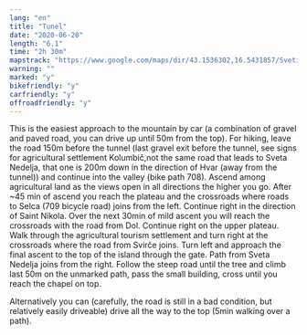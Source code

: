 ```yaml
---
lang: "en"
title: "Tunel"
date: "2020-06-20"
length: "6.1"
time: "2h 30m"
mapstrack: "https://www.google.com/maps/dir/43.1536302,16.5431857/Sveti+Nikola,+21465,+Svir%C4%8De/@43.1539433,16.5368342,14z/data=!4m9!4m8!1m0!1m5!1m1!1s0x134a7e589243301b:0xb511ab261b2d9d7e!2m2!1d16.597556!2d43.144528!3e2!5m1!1e4"
warning: ""
marked: "y"
bikefriendly: "y"
carfriendly: "y"
offroadfriendly: "y"
---
```


This is the easiest approach to the mountain by car (a combination of gravel and paved road, you can drive up until 50m from the top). For hiking, leave the road 150m before the tunnel (last gravel exit before the tunnel, see signs for agricultural settlement Kolumbič,not the same road that leads to Sveta Nedelja, that one is 200m down in the direction of Hvar (away from the tunnel)) and continue into the valley (bike path 708). Ascend among agricultural land as the views open in all directions the higher you go. After ~45 min of ascend you reach the plateau and the crossroads where roads to Selca (709 bicycle road) joins from the left. Continue right in the direction of Saint Nikola. Over the next 30min of mild ascent you will reach the crossroads with the road from Dol. Continue right on the upper plateau. Walk through the agricultural tourism settlement and turn right at the crossroads where the road from Svirče joins. Turn left and approach the final ascent to the top of the island through the gate. Path from Sveta Nedelja joins from the right. Follow the steep road until the tree and climb last 50m on the unmarked path, pass the small building, cross until you reach the chapel on top. 



Alternatively you can (carefully, the road is still in a bad condition, but relatively easily driveable) drive all the way to the top (5min walking over a path).
